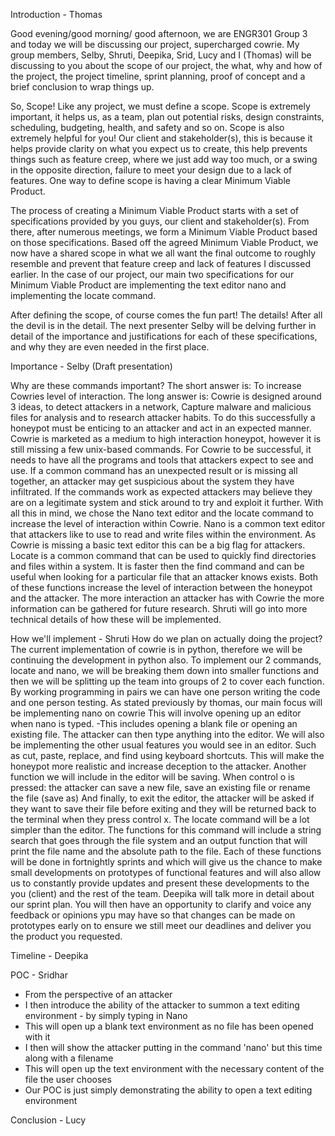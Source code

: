 Introduction - Thomas

Good evening/good morning/ good afternoon, we are ENGR301 Group 3 and today we will be discussing our project, supercharged cowrie. 
My group members, Selby, Shruti, Deepika, Srid, Lucy and I (Thomas) will be discussing to you about the scope of our project, the what, why and how of the project, the project timeline, sprint planning, proof of concept and a brief conclusion to wrap things up.

So, Scope! Like any project, we must define a scope. Scope is extremely important, it helps us, as a team, plan out potential risks, design constraints, scheduling, budgeting, health, and safety and so on. Scope is also extremely helpful for you! Our client and stakeholder(s), this is because it helps provide clarity on what you expect us to create, this help prevents things such as feature creep, where we just add way too much, or a swing in the opposite direction, failure to meet your design due to a lack of features. One way to define scope is having a clear Minimum Viable Product.

The process of creating a Minimum Viable Product starts with a set of specifications provided by you guys, our client and stakeholder(s). From there, after numerous meetings, we form a Minimum Viable Product based on those specifications. Based off the agreed Minimum Viable Product, we now have a shared scope in what we all want the final outcome to roughly resemble and prevent that feature creep and lack of features I discussed earlier. In the case of our project, our main two specifications for our Minimum Viable Product are implementing the text editor nano and implementing the locate command. 

After defining the scope, of course comes the fun part! The details! After all the devil is in the detail. The next presenter Selby will be delving further in detail of the importance and justifications for each of these specifications, and why they are even needed in the first place.

Importance - Selby (Draft presentation)

Why are these commands important?
The short answer is:
To increase Cowries level of interaction.
The long answer is:
Cowrie is designed around 3 ideas, to detect attackers in a network, Capture malware and malicious files for analysis and to research attacker habits.
To do this successfully a honeypot must be enticing to an attacker and act in an expected manner.
Cowrie is marketed as a medium to high interaction honeypot, however it is still missing a few unix-based commands. For Cowrie to be successful, it needs to have all the programs and tools that attackers expect to see and use.
If a common command has an unexpected result or is missing all together, an attacker may get suspicious about the system they have infiltrated. If the commands work as expected attackers may believe they are on a legitimate system and stick around to try and exploit it further. 
With all this in mind, we chose the Nano text editor and the locate command to increase the level of interaction within Cowrie. Nano is a common text editor that attackers like to use to read and write files within the environment. As Cowrie is missing a basic text editor this can be a big flag for attackers. 
Locate is a common command that can be used to quickly find directories and files within a system. It is faster then the find command and can be useful when looking for a particular file that an attacker knows exists. 
 Both of these functions increase the level of interaction between the honeypot and the attacker. The more interaction an attacker has with Cowrie the more information can be gathered for future research. 
Shruti will go into more technical details of how these will be implemented.



How we'll implement - Shruti
How do we plan on actually doing the project? 
The current implementation of cowrie is in python, therefore we will be continuing the development in python also.
To implement our 2 commands, locate and nano, we will be breaking them down into smaller functions and then we will be splitting up the team into groups of 2 to cover each function. By working programming in pairs we can have one person writing the code and one person testing. 
As stated previously by thomas, our main focus will be implementing nano on cowrie 
This will involve opening up an editor when nano is typed. 
 -This includes opening a blank file or opening an existing file.
The attacker can then type anything into the editor.
We will also be implementing the other usual features you would see in an editor. Such as cut, paste, replace, and find using keyboard shortcuts. This will make the honeypot more realistic and increase deception to the attacker.
Another function we will include in the editor will be saving. When control o is pressed: the attacker can save a new file, save an existing file or rename the file (save as)
And finally, to exit the editor, the attacker will be asked if they want to save their file before exiting and they will be returned back to the terminal when they press control x.
The locate command will be a lot simpler than the editor.  The functions for this command will include a string search that goes through the file system and an output function that will print the file name and the absolute path to the file. 
Each of these functions will be done in fortnightly sprints and which will give us the chance to make small developments on prototypes of functional features and will also allow us to constantly provide updates and present these developments to the you (client) and the rest of the team. Deepika will talk more in detail about our sprint plan.
You will then have an opportunity to clarify and voice any feedback or opinions ypu may have so that changes can be made on prototypes early on to ensure we still meet our deadlines and deliver you the product you requested.






Timeline - Deepika





POC - Sridhar

- From the perspective of an attacker
- I then introduce the ability of the attacker to summon a text editing environment - by simply typing in Nano
- This will open up a blank text environment as no file has been opened with it
- I then will show the attacker putting in the command 'nano' but this time along with a filename
- This will open up the text environment with the necessary content of the file the user chooses
- Our POC is just simply demonstrating the ability to open a text editing environment




Conclusion - Lucy
